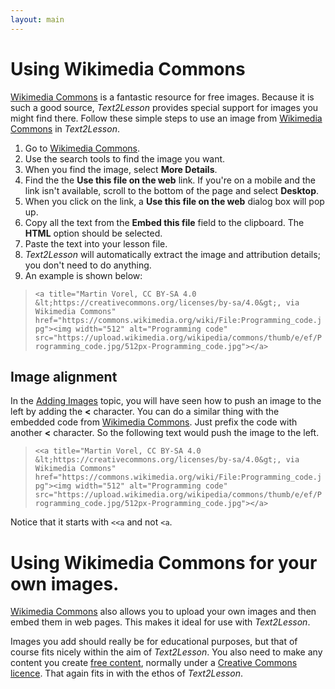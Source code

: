 ```yaml
---
layout: main
---
```


# Using Wikimedia Commons

[Wikimedia Commons](https://commons.wikimedia.org/wiki/Main_Page) is a fantastic
resource for free images. Because it is such a good source, _Text2Lesson_ provides
special support for images you might find there. Follow these simple steps to use
an image from [Wikimedia Commons](https://commons.wikimedia.org/wiki/Main_Page)
in _Text2Lesson_.

1. Go to [Wikimedia Commons](https://commons.wikimedia.org/wiki/Main_Page).
1. Use the search tools to find the image you want.
1. When you find the image, select **More Details**.
1. Find the the **Use this file on the web** link. If you're on a mobile and the
   link isn't available, scroll to the bottom of the page and select **Desktop**.
1. When you click on the link, a **Use this file on the web** dialog box will pop up.
1. Copy all the text from the **Embed this file** field to the clipboard. The **HTML**
   option should be selected.
1. Paste the text into your lesson file.
1. _Text2Lesson_ will automatically extract the image and attribution details; you
   don't need to do anything.
1. An example is shown below:

> `<a title="Martin Vorel, CC BY-SA 4.0 &lt;https://creativecommons.org/licenses/by-sa/4.0&gt;, via Wikimedia Commons" href="https://commons.wikimedia.org/wiki/File:Programming_code.jpg"><img width="512" alt="Programming code" src="https://upload.wikimedia.org/wikipedia/commons/thumb/e/ef/Programming_code.jpg/512px-Programming_code.jpg"></a>`

## Image alignment

In the [Adding Images](add-images.md) topic, you will have seen how to push an
image to the left by adding the **<** character. You can do a similar thing with
the embedded code from [Wikimedia Commons](https://commons.wikimedia.org/wiki/Main_Page).
Just prefix the code with another **<** character. So the following text would push
the image to the left.

> `<<a title="Martin Vorel, CC BY-SA 4.0 &lt;https://creativecommons.org/licenses/by-sa/4.0&gt;, via Wikimedia Commons" href="https://commons.wikimedia.org/wiki/File:Programming_code.jpg"><img width="512" alt="Programming code" src="https://upload.wikimedia.org/wikipedia/commons/thumb/e/ef/Programming_code.jpg/512px-Programming_code.jpg"></a>`

Notice that it starts with `<<a` and not `<a`.

# Using Wikimedia Commons for your own images.

[Wikimedia Commons](https://commons.wikimedia.org/wiki/Main_Page) also allows
you to upload your own images and then embed them in web pages. This makes it ideal
for use with _Text2Lesson_.

Images you add should really be for educational purposes, but that of course fits
nicely within the aim of _Text2Lesson_. You also need to make any content
you create [free content](https://en.wikipedia.org/wiki/Free_content), normally under
a [Creative Commons licence](https://en.wikipedia.org/wiki/Creative_Commons_license).
That again fits in with the ethos of _Text2Lesson_.
